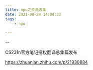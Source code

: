 ```yaml
---
title: npu之资源收集
date: 2021-08-24 14:04:33
tags:
	- npu

---
```


--

CS231n官方笔记授权翻译总集篇发布

https://zhuanlan.zhihu.com/p/21930884



